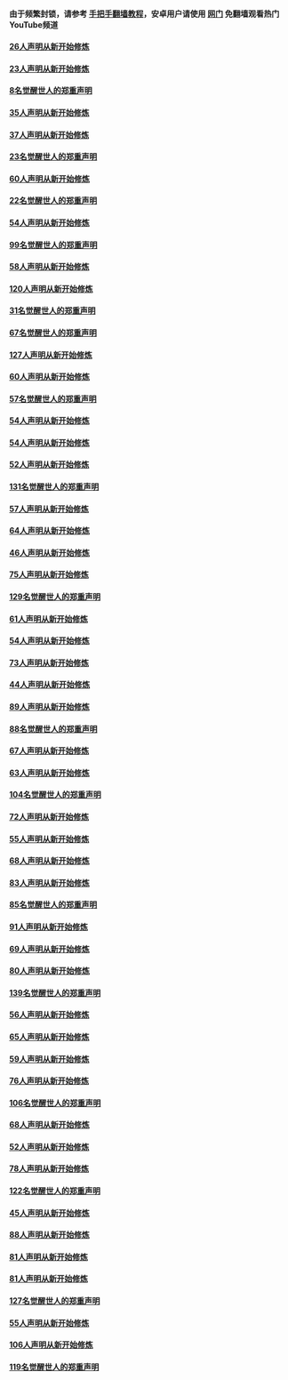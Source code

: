 #### 由于频繁封锁，请参考 [手把手翻墙教程](https://github.com/gfw-breaker/guides/wiki/)，安卓用户请使用 [网门](https://github.com/gfw-breaker/nogfw/blob/master/dl.md?t=02190500) 免翻墙观看热门YouTube频道 

#### [26人声明从新开始修炼](../pages/91/421020.md?t=02190500) 

#### [23人声明从新开始修炼](../pages/91/420884.md?t=02190500) 

#### [8名觉醒世人的郑重声明](../pages/91/420883.md?t=02190500) 

#### [35人声明从新开始修炼](../pages/91/420809.md?t=02190500) 

#### [37人声明从新开始修炼](../pages/91/420766.md?t=02190500) 

#### [23名觉醒世人的郑重声明](../pages/91/420765.md?t=02190500) 

#### [60人声明从新开始修炼](../pages/91/420727.md?t=02190500) 

#### [22名觉醒世人的郑重声明](../pages/91/420726.md?t=02190500) 

#### [54人声明从新开始修炼](../pages/91/420529.md?t=02190500) 

#### [99名觉醒世人的郑重声明](../pages/91/420528.md?t=02190500) 

#### [58人声明从新开始修炼](../pages/91/420198.md?t=02190500) 

#### [120人声明从新开始修炼](../pages/91/420141.md?t=02190500) 

#### [31名觉醒世人的郑重声明](../pages/91/420197.md?t=02190500) 

#### [67名觉醒世人的郑重声明](../pages/91/420140.md?t=02190500) 

#### [127人声明从新开始修炼](../pages/91/420082.md?t=02190500) 

#### [60人声明从新开始修炼](../pages/91/420081.md?t=02190500) 

#### [57名觉醒世人的郑重声明](../pages/91/420080.md?t=02190500) 

#### [54人声明从新开始修炼](../pages/91/419533.md?t=02190500) 

#### [54人声明从新开始修炼](../pages/91/419532.md?t=02190500) 

#### [52人声明从新开始修炼](../pages/91/419531.md?t=02190500) 

#### [131名觉醒世人的郑重声明](../pages/91/419530.md?t=02190500) 

#### [57人声明从新开始修炼](../pages/91/419430.md?t=02190500) 

#### [64人声明从新开始修炼](../pages/91/419429.md?t=02190500) 

#### [46人声明从新开始修炼](../pages/91/419428.md?t=02190500) 

#### [75人声明从新开始修炼](../pages/91/419427.md?t=02190500) 

#### [129名觉醒世人的郑重声明](../pages/91/419426.md?t=02190500) 

#### [61人声明从新开始修炼](../pages/91/419198.md?t=02190500) 

#### [54人声明从新开始修炼](../pages/91/419197.md?t=02190500) 

#### [73人声明从新开始修炼](../pages/91/419196.md?t=02190500) 

#### [44人声明从新开始修炼](../pages/91/419075.md?t=02190500) 

#### [89人声明从新开始修炼](../pages/91/419074.md?t=02190500) 

#### [88名觉醒世人的郑重声明](../pages/91/419195.md?t=02190500) 

#### [67人声明从新开始修炼](../pages/91/419073.md?t=02190500) 

#### [63人声明从新开始修炼](../pages/91/419072.md?t=02190500) 

#### [104名觉醒世人的郑重声明](../pages/91/419071.md?t=02190500) 

#### [72人声明从新开始修炼](../pages/91/418902.md?t=02190500) 

#### [55人声明从新开始修炼](../pages/91/418901.md?t=02190500) 

#### [68人声明从新开始修炼](../pages/91/418900.md?t=02190500) 

#### [83人声明从新开始修炼](../pages/91/418757.md?t=02190500) 

#### [85名觉醒世人的郑重声明](../pages/91/418899.md?t=02190500) 

#### [91人声明从新开始修炼](../pages/91/418756.md?t=02190500) 

#### [69人声明从新开始修炼](../pages/91/418755.md?t=02190500) 

#### [80人声明从新开始修炼](../pages/91/418754.md?t=02190500) 

#### [139名觉醒世人的郑重声明](../pages/91/418753.md?t=02190500) 

#### [56人声明从新开始修炼](../pages/91/418594.md?t=02190500) 

#### [65人声明从新开始修炼](../pages/91/418593.md?t=02190500) 

#### [59人声明从新开始修炼](../pages/91/418592.md?t=02190500) 

#### [76人声明从新开始修炼](../pages/91/418431.md?t=02190500) 

#### [106名觉醒世人的郑重声明](../pages/91/418591.md?t=02190500) 

#### [68人声明从新开始修炼](../pages/91/418430.md?t=02190500) 

#### [52人声明从新开始修炼](../pages/91/418429.md?t=02190500) 

#### [78人声明从新开始修炼](../pages/91/418428.md?t=02190500) 

#### [122名觉醒世人的郑重声明](../pages/91/418427.md?t=02190500) 

#### [45人声明从新开始修炼](../pages/91/418248.md?t=02190500) 

#### [88人声明从新开始修炼](../pages/91/418247.md?t=02190500) 

#### [81人声明从新开始修炼](../pages/91/418246.md?t=02190500) 

#### [81人声明从新开始修炼](../pages/91/418139.md?t=02190500) 

#### [127名觉醒世人的郑重声明](../pages/91/418245.md?t=02190500) 

#### [55人声明从新开始修炼](../pages/91/418138.md?t=02190500) 

#### [106人声明从新开始修炼](../pages/91/418137.md?t=02190500) 

#### [119名觉醒世人的郑重声明](../pages/91/418135.md?t=02190500) 

